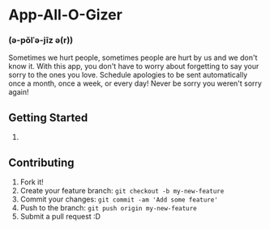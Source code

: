# App-All-O-Gizer
### (ə-pŏlˈə-jīz ə(r))

Sometimes we hurt people, sometimes people are hurt by us and we don't know it. With this app, you don't have to worry about forgetting to say your sorry to the ones you love. Schedule apologies to be sent automatically once a month, once a week, or every day! Never be sorry you weren't sorry again!

## Getting Started
1.

## Contributing
1. Fork it!
1. Create your feature branch: ```git checkout -b my-new-feature```
1. Commit your changes: ```git commit -am 'Add some feature'```
1. Push to the branch: ````git push origin my-new-feature````
1. Submit a pull request :D
